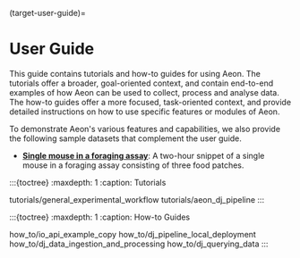 (target-user-guide)=
# User Guide
This guide contains tutorials and how-to guides for using Aeon. 
The tutorials offer a broader, goal-oriented context, and contain end-to-end examples of how Aeon can be used to collect, process and analyse data. 
The how-to guides offer a more focused, task-oriented context, and provide detailed instructions on how to use specific features or modules of Aeon.

To demonstrate Aeon's various features and capabilities, we also provide the following sample datasets that complement the user guide.

- [**Single mouse in a foraging assay**](sample-data-single-mouse-foraging:): A two-hour snippet of a single mouse in a foraging assay consisting of three food patches.

:::{toctree}
:maxdepth: 1
:caption: Tutorials

tutorials/general_experimental_workflow
tutorials/aeon_dj_pipeline
:::

:::{toctree}
:maxdepth: 1
:caption: How-to Guides

how_to/io_api_example_copy
how_to/dj_pipeline_local_deployment
how_to/dj_data_ingestion_and_processing
how_to/dj_querying_data
:::